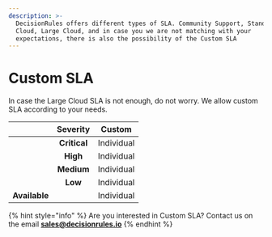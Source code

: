 ```yaml
---
description: >-
  DecisionRules offers different types of SLA. Community Support, Standard
  Cloud, Large Cloud, and in case you we are not matching with your
  expectations, there is also the possibility of the Custom SLA
---
```


# Custom SLA

In case the Large Cloud SLA is not enough, do not worry. We allow custom SLA according to your needs.

|               |   Severity   |   Custom   |
| ------------- | :----------: | :--------: |
|               | **Critical** | Individual |
|               |   **High**   | Individual |
|               |  **Medium**  | Individual |
|               |    **Low**   | Individual |
| **Available** |              | Individual |

{% hint style="info" %}
Are you interested in Custom SLA? Contact us on the email **sales@decisionrules.io**
{% endhint %}
